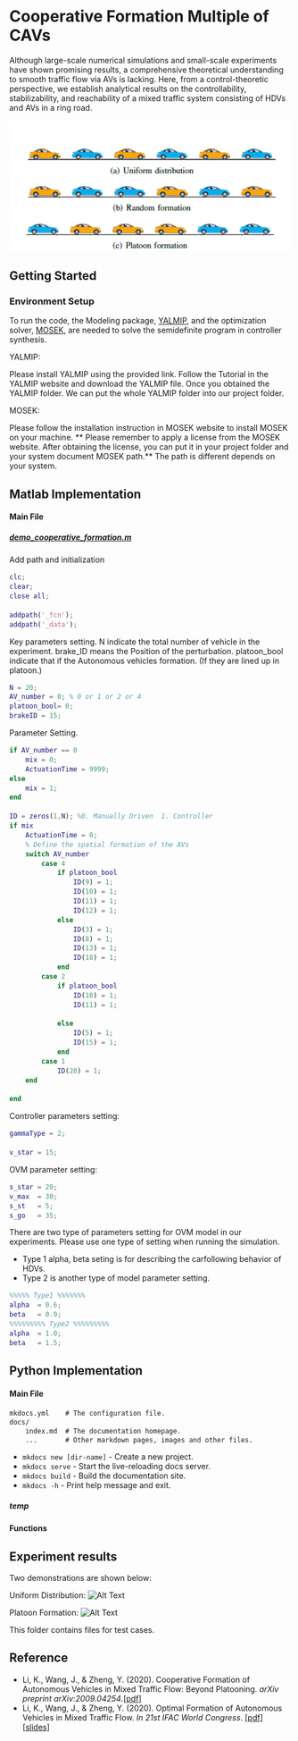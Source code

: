 # Cooperative Formation Multiple of CAVs

Although large-scale numerical simulations and small-scale experiments have shown promising results, 
a comprehensive theoretical understanding to smooth traffic flow via AVs is lacking. Here, from a 
control-theoretic perspective, we establish analytical results on the controllability, stabilizability, 
and reachability of a mixed traffic system consisting of HDVs and AVs in a ring road.

![Alt Text](images/cooperative_formation_multiple/cooperative_formation.png)

## Getting Started

### Environment Setup

To run the code, the Modeling package, [YALMIP](https://yalmip.github.io/), and the optimization solver, [MOSEK](https://www.mosek.com/), are needed to solve the semidefinite program in controller synthesis.


YALMIP:

Please install YALMIP using the provided link. Follow the Tutorial in the YALMIP website and download the YALMIP file. Once you obtained the YALMIP folder. We can put the whole YALMIP folder into our project folder.

MOSEK:

Please follow the installation instruction in MOSEK website to install MOSEK on your machine. ** Please remember to apply a license from the MOSEK website. After obtaining the license, you can put it in your project folder and your system document MOSEK path.** The path is different depends on your system.


## Matlab Implementation

#### Main File

##### [demo_cooperative_formation.m](https://github.com/soc-ucsd/mixed-traffic/blob/main/cooperative_formation_multiple_AVs/demo_cooperative_formation.m)
Add path and initialization
```matlab
clc;
clear;
close all;

addpath('_fcn');
addpath('_data');

```

Key parameters setting. N indicate the total number of vehicle in the experiment. brake_ID means the Position of the perturbation. 
platoon_bool indicate that if the Autonomous vehicles formation. (If they are lined up in platoon.)


```matlab
N = 20;
AV_number = 0; % 0 or 1 or 2 or 4
platoon_bool= 0;
brakeID = 15;

```

Parameter Setting.
``` matlab
if AV_number == 0
    mix = 0;
    ActuationTime = 9999;
else
    mix = 1;
end

ID = zeros(1,N); %0. Manually Driven  1. Controller
if mix
    ActuationTime = 0;
    % Define the spatial formation of the AVs
    switch AV_number
        case 4
            if platoon_bool
                ID(9) = 1;
                ID(10) = 1;
                ID(11) = 1;
                ID(12) = 1;
            else
                ID(3) = 1;
                ID(8) = 1;
                ID(13) = 1;
                ID(18) = 1;
            end
        case 2
            if platoon_bool
                ID(10) = 1;
                ID(11) = 1;
                
            else
                ID(5) = 1;
                ID(15) = 1;
            end
        case 1
            ID(20) = 1;
    end
    
end

```

Controller parameters setting:
```matlab
gammaType = 2;

v_star = 15;
```


OVM parameter setting:
```matlab
s_star = 20;
v_max  = 30;
s_st   = 5;
s_go   = 35;
```
There are two type of parameters setting for OVM model in our experiments. Please use one type of setting 
when running the simulation.

- Type 1 alpha, beta seting is for describing the carfollowing behavior of HDVs.
- Type 2 is another type of model parameter setting.

```matlab
%%%%% Type1 %%%%%%%
alpha  = 0.6;
beta   = 0.9;
%%%%%%%%% Type2 %%%%%%%%%
alpha  = 1.0;
beta   = 1.5;
```







## Python Implementation

#### Main File
 

    mkdocs.yml    # The configuration file.
    docs/
        index.md  # The documentation homepage.
        ...       # Other markdown pages, images and other files.
* `mkdocs new [dir-name]` - Create a new project.
* `mkdocs serve` - Start the live-reloading docs server.
* `mkdocs build` - Build the documentation site.
* `mkdocs -h` - Print help message and exit.

##### temp

#### Functions

## Experiment results
Two demonstrations are shown below:    

Uniform Distribution:
![Alt Text](images/cooperative_formation_multiple/platoon_formation.gif)

Platoon Formation:
![Alt Text](images/cooperative_formation_multiple/uniform_distribution.gif)

This folder contains files for test cases.

## Reference

- Li, K., Wang, J., & Zheng, Y. (2020). Cooperative Formation of Autonomous Vehicles in Mixed Traffic Flow: Beyond Platooning. *arXiv preprint arXiv:2009.04254*.[[pdf](https://wangjw18.github.io/files/2020-arXiv.pdf)]
- Li, K., Wang, J., & Zheng, Y. (2020). Optimal Formation of Autonomous Vehicles in Mixed Traffic Flow. *In 21st IFAC World Congress*. [[pdf](https://wangjw18.github.io/files/2020-IFAC.pdf)] [[slides](https://wangjw18.github.io/files/2020-IFAC-slides.pdf)]
